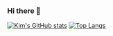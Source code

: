 ### Hi there 👋

[![Kim's GitHub stats](https://github-readme-stats.vercel.app/api?username=kim-morgan)](https://github.com/anuraghazra/github-readme-stats)
[![Top Langs](https://github-readme-stats.vercel.app/api/top-langs/?username=kim-morgan)](https://github.com/anuraghazra/github-readme-stats)

<!--
**kim-morgan/kim-morgan** is a ✨ _special_ ✨ repository because its `README.md` (this file) appears on your GitHub profile.

Here are some ideas to get you started:

- 🔭 I’m currently working on ...
- 🌱 I’m currently learning ...
- 👯 I’m looking to collaborate on ...
- 🤔 I’m looking for help with ...
- 💬 Ask me about ...
- 📫 How to reach me: ...
- 😄 Pronouns: ...
- ⚡ Fun fact: ...
-->
